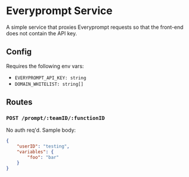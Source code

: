 # Everyprompt Service

A simple service that proxies Everyprompt requests so that the front-end does not contain the API key.

## Config

Requires the following env vars:

- `EVERYPROMPT_API_KEY: string`
- `DOMAIN_WHITELIST: string[]`

## Routes

### `POST /prompt/:teamID/:functionID`

No auth req'd. Sample body:
```json
{
	"userID": "testing",
	"variables": {
		"foo": "bar"
	}
}
```